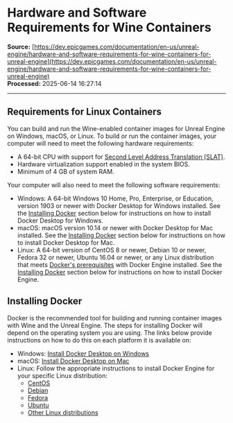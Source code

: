 # Hardware and Software Requirements for Wine Containers

**Source:** [https://dev.epicgames.com/documentation/en-us/unreal-engine/hardware-and-software-requirements-for-wine-containers-for-unreal-engine](https://dev.epicgames.com/documentation/en-us/unreal-engine/hardware-and-software-requirements-for-wine-containers-for-unreal-engine)  
**Processed:** 2025-06-14 16:27:14

---

## Requirements for Linux Containers

You can build and run the Wine-enabled container images for Unreal Engine on Windows, macOS, or Linux. To build or run the container images, your computer will need to meet the following hardware requirements:

-   A 64-bit CPU with support for [Second Level Address Translation (SLAT)](https://en.wikipedia.org/wiki/Second_Level_Address_Translation).
-   Hardware virtualization support enabled in the system BIOS.
-   Minimum of 4 GB of system RAM.

Your computer will also need to meet the following software requirements:

-   Windows: A 64-bit Windows 10 Home, Pro, Enterprise, or Education, version 1903 or newer with Docker Desktop for Windows installed. See the [Installing Docker](/documentation/en-us/unreal-engine/hardware-and-software-requirements-for-wine-containers-for-unreal-engine#installingdocker) section below for instructions on how to install Docker Desktop for Windows.
-   macOS: macOS version 10.14 or newer with Docker Desktop for Mac installed. See the [Installing Docker](/documentation/en-us/unreal-engine/hardware-and-software-requirements-for-wine-containers-for-unreal-engine#installingdocker) section below for instructions on how to install Docker Desktop for Mac.
-   Linux: A 64-bit version of CentOS 8 or newer, Debian 10 or newer, Fedora 32 or newer, Ubuntu 16.04 or newer, or any Linux distribution that meets [Docker's prerequisites](https://docs.docker.com/engine/install/binaries/#prerequisites) with Docker Engine installed. See the [Installing Docker](/documentation/en-us/unreal-engine/hardware-and-software-requirements-for-wine-containers-for-unreal-engine#installingdocker) section below for instructions on how to install Docker Engine.

## Installing Docker

Docker is the recommended tool for building and running container images with Wine and the Unreal Engine. The steps for installing Docker will depend on the operating system you are using. The links below provide instructions on how to do this on each platform it is available on:

-   Windows: [Install Docker Desktop on Windows](https://docs.docker.com/desktop/setup/install/windows-install/)
-   macOS: [Install Docker Desktop on Mac](https://docs.docker.com/desktop/setup/install/mac-install/)
-   Linux: Follow the appropriate instructions to install Docker Engine for your specific Linux distribution:
    -   [CentOS](https://docs.docker.com/engine/install/centos/)
    -   [Debian](https://docs.docker.com/engine/install/debian/)
    -   [Fedora](https://docs.docker.com/engine/install/fedora/)
    -   [Ubuntu](https://docs.docker.com/engine/install/ubuntu/)
    -   [Other Linux distributions](https://docs.docker.com/engine/install/binaries/)